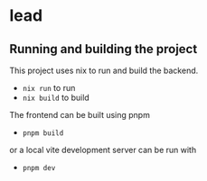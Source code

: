 # lead

## Running and building the project

This project uses nix to run and build the backend.

- `nix run` to run
- `nix build` to build

The frontend can be built using pnpm

- `pnpm build`

or a local vite development server can be run with

- `pnpm dev`

